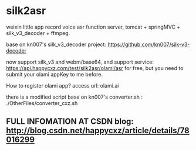 # silk2asr
weixin little app record voice asr function server, tomcat + springMVC + silk_v3_decoder + ffmpeg.

base on kn007's silk_v3_decoder project: https://github.com/kn007/silk-v3-decoder

now support silk_v3 and webm/base64, and support service: https://api.happycxz.com/test/silk2asr/olami/asr for free, but you need to submit your olami appKey to me before. 

How to register olami app?   access url: olami.ai

there is a modified script base on kn007's converter.sh : ./OtherFiles/converter_cxz.sh

## FULL INFOMATION AT CSDN blog: http://blog.csdn.net/happycxz/article/details/78016299



